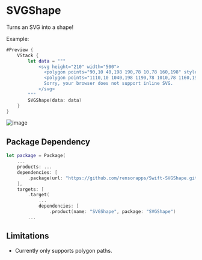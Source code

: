 # SVGShape

Turns an SVG into a shape!

Example:

```swift
#Preview {
    VStack {
        let data = """
            <svg height="210" width="500">
              <polygon points="90,10 40,198 190,78 10,78 160,198" style="fill:lime;stroke:purple;stroke-width:5;fill-rule:nonzero;"/>
              <polygon points="1110,10 1040,198 1190,78 1010,78 1160,198" style="fill:lime;stroke:purple;stroke-width:5;fill-rule:nonzero;"/>
              Sorry, your browser does not support inline SVG.
            </svg>
        """
        SVGShape(data: data)
    }
}
```

![image](https://github.com/rensorapps/Swift-SVGShape/assets/92299/b5421118-3d5b-4a95-8651-73d2420d946e)

## Package Dependency


```swift
let package = Package(
    ...
    products: ...
    dependencies: [
        .package(url: "https://github.com/rensorapps/Swift-SVGShape.git", from: "v0.1") // CHOOSE THE BEST TAG FOR YOU!
    ],
    targets: [
        .target(
            ...
            dependencies: [
                .product(name: "SVGShape", package: "SVGShape")
        ...
```


## Limitations

* Currently only supports polygon paths.
